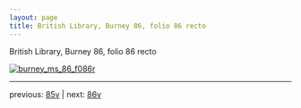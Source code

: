 ```yaml
---
layout: page
title: British Library, Burney 86, folio 86 recto
---
```


British Library, Burney 86, folio 86 recto

[![burney_ms_86_f086r](http://www.homermultitext.org/iipsrv?IIIF=/project/homer/pyramidal/deepzoom/bl/burney86imgs/v1/burney_ms_86_f086r.tif/full/800,/0/default.jpg)](http://www.homermultitext.org/ict2/?urn=urn:cite2:bl:burney86imgs.v1:burney_ms_86_f086r) 

---

previous:  [85v](../85v/) | next: [86v](../86v/)